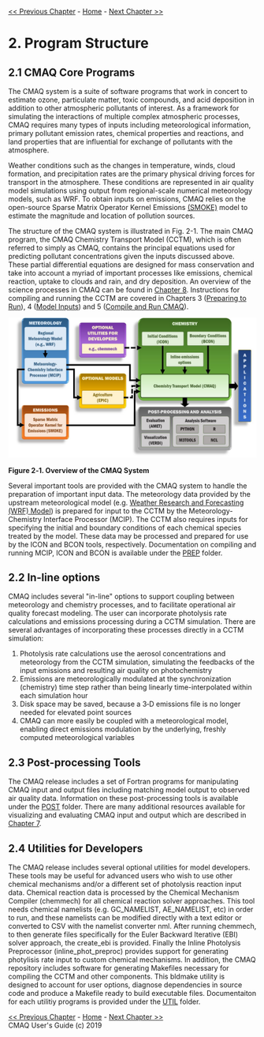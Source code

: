
<!-- BEGIN COMMENT -->

[<< Previous Chapter](CMAQ_UG_ch01_overview.md) - [Home](README.md) - [Next Chapter >>](CMAQ_UG_ch03_preparing_to_run.md)

<!-- END COMMENT -->

# 2. Program Structure
## 2.1 CMAQ Core Programs
The CMAQ system is a suite of software programs that work in concert to estimate ozone, particulate matter, toxic compounds, and acid deposition in addition to other atmospheric pollutants of interest.  As a framework for simulating the interactions of multiple complex atmospheric processes, CMAQ requires many types of inputs including meteorological information, primary pollutant emission rates, chemical properties and reactions, and land properties that are influential for exchange of pollutants with the atmosphere.  

Weather conditions such as the changes in temperature, winds, cloud formation, and precipitation rates are the primary physical driving forces for transport in the atmosphere.  These conditions are represented in air quality model simulations using output from regional-scale numerical meteorology models, such as WRF.  To obtain inputs on emissions, CMAQ relies on the open-source Sparse Matrix Operator Kernel Emissions [(SMOKE)](http://www.smoke-model.org) model to estimate the magnitude and location of pollution sources.

The structure of the CMAQ system is illustrated in Fig. 2-1. The main CMAQ program, the CMAQ Chemistry Transport Model (CCTM), which is often referred to simply as CMAQ, contains the principal equations used for predicting pollutant concentrations given the inputs discussed above. These partial differential equations are designed for mass conservation and take into account a myriad of important processes like emissions, chemical reaction, uptake to clouds and rain, and dry deposition.  An overview of the science processes in CMAQ can be found in [Chapter 8](CMAQ_UG_ch08_model_formulation.md).  Instructions for compiling and running the CCTM are covered in Chapters 3 ([Preparing to Run](CMAQ_UG_ch03_preparing_to_run.md)), 4 ([Model Inputs](CMAQ_UG_ch04_model_inputs.md)) and 5 ([Compile and Run CMAQ](CMAQ_UG_ch05_compile_and_run.md)). 

![Figure 2-1](./images/Figure2-1.jpg)

**Figure 2‑1. Overview of the CMAQ System**

Several important tools are provided with the CMAQ system to handle the preparation of important input data. The meteorology data provided by the upstream meteorological model (e.g. [Weather Research and Forecasting (WRF) Model](https://www.mmm.ucar.edu/weather-research-and-forecasting-model)) is prepared for input to the CCTM by the Meteorology-Chemistry Interface Processor (MCIP). The CCTM also requires inputs for specifying the initial and boundary conditions of each chemical species treated by the model. These data may be processed and prepared for use by the ICON and BCON tools, respectively.  Documentation on compiling and running MCIP, ICON and BCON is available under the [PREP](../../PREP/README.md) folder. 

## 2.2 In-line options
CMAQ includes several "in-line" options to support coupling between meteorology and chemistry processes, and to facilitate operational air quality forecast modeling. The user can incorporate photolysis rate calculations and emissions processing during a CCTM simulation. There are several advantages of incorporating these processes directly in a CCTM simulation:

1. Photolysis rate calculations use the aerosol concentrations and meteorology from the CCTM simulation, simulating the feedbacks of the input emissions and resulting air quality on photochemistry
2. Emissions are meteorologically modulated at the synchronization (chemistry) time step rather than being linearly time-interpolated within each simulation hour
3. Disk space may be saved, because a 3‑D emissions file is no longer needed for elevated point sources
4. CMAQ can more easily be coupled with a meteorological model, enabling direct emissions modulation by the underlying, freshly computed meteorological variables

## 2.3 Post-processing Tools
The CMAQ release includes a set of Fortran programs for manipulating CMAQ input and output files including matching model output to observed air quality data.  Information on these post-processing tools is available under the [POST](../../POST/README.md) folder.  There are many additional resources available for visualizing and evaluating CMAQ input and output which are described in [Chapter 7](CMAQ_UG_ch07_analysis_tools.md).  

## 2.4 Utilities for Developers
The CMAQ release includes several optional utilities for model developers. These tools may be useful for advanced users who wish to use other chemical mechanisms and/or a different set of photolysis reaction input data. Chemical reaction data is processed by the Chemical Mechanism Compiler (chemmech) for all chemical reaction solver approaches. This tool needs chemical namelists (e.g. GC_NAMELIST, AE_NAMELIST, etc) in order to run, and these namelists can be modified directly with a text editor or converted to CSV with the namelist converter nml. After running chemmech, to then generate files specifically for the Euler Backward Iterative (EBI) solver approach, the create_ebi is provided. Finally the Inline Photolysis Preprocessor (inline_phot_preproc) provides support for generating photylisis rate input to custom chemical mechanisms.  In addition, the CMAQ repository includes software for generating Makefiles necessary for compiling the CCTM and other components. This bldmake utility is designed to account for user options, diagnose dependencies in source code and produce a Makefile ready to build executable files.  Documentaiton for each utilitiy programs is provided under the [UTIL](../../UTIL/README.md) folder.  


<!-- BEGIN COMMENT -->

[<< Previous Chapter](CMAQ_UG_ch01_overview.md) - [Home](README.md) - [Next Chapter >>](CMAQ_UG_ch03_preparing_to_run.md)<br>
CMAQ User's Guide (c) 2019<br>

<!-- END COMMENT -->
